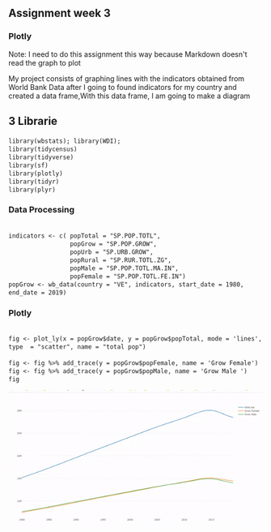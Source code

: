 ## Assignment week 3
### Plotly

<p> 
Note: I need to do this assignment this way because Markdown doesn't read the graph to plot </p>


My project consists of graphing lines with the indicators obtained from World Bank Data after  I going to found indicators for my country and created a data frame,With this data frame, I am going to make a diagram
## 3 Librarie

```{r setup, include=FALSE}
library(wbstats); library(WDI);
library(tidycensus)
library(tidyverse)
library(sf)
library(plotly)
library(tidyr)
library(plyr)
```


### Data Processing


```{r echo=TRUE}

indicators <- c( popTotal = "SP.POP.TOTL",
                 popGrow = "SP.POP.GROW",
                 popUrb = "SP.URB.GROW",
                 popRural = "SP.RUR.TOTL.ZG",
                 popMale = "SP.POP.TOTL.MA.IN",
                 popFemale = "SP.POP.TOTL.FE.IN")
popGrow <- wb_data(country = "VE", indicators, start_date = 1980, end_date = 2019)

```

### Plotly

```{r, warning=F}

fig <- plot_ly(x = popGrow$date, y = popGrow$popTotal, mode = 'lines', type  = "scatter", name = "total pop") 
 
fig <- fig %>% add_trace(y = popGrow$popFemale, name = 'Grow Female')
fig <- fig %>% add_trace(y = popGrow$popMale, name = 'Grow Male ')
fig
```
![PLotly](assignament.gif)
